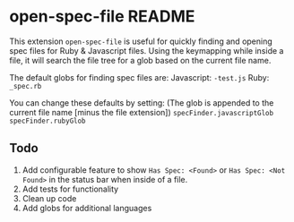 # open-spec-file README

This extension `open-spec-file` is useful for quickly finding and opening spec files for Ruby & Javascript files.
Using the keymapping while inside a file, it will search the file tree for a glob based on the current file name.

The default globs for finding spec files are:
Javascript: `-test.js`
Ruby: `_spec.rb`

You can change these defaults by setting: (The glob is appended to the current file name [minus the file extension])
`specFinder.javascriptGlob`
`specFinder.rubyGlob`

## Todo
1. Add configurable feature to show `Has Spec: <Found>` or `Has Spec: <Not Found>` in the status bar when inside of a file.
2. Add tests for functionality
3. Clean up code
4. Add globs for additional languages
